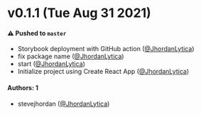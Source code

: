 # v0.1.1 (Tue Aug 31 2021)

#### ⚠️ Pushed to `master`

- Storybook deployment with GitHub action ([@JhordanLytica](https://github.com/JhordanLytica))
- fix package name ([@JhordanLytica](https://github.com/JhordanLytica))
- start ([@JhordanLytica](https://github.com/JhordanLytica))
- Initialize project using Create React App ([@JhordanLytica](https://github.com/JhordanLytica))

#### Authors: 1

- stevejhordan ([@JhordanLytica](https://github.com/JhordanLytica))

